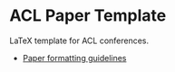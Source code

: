 # ACL Paper Template

LaTeX template for ACL conferences.

- [Paper formatting guidelines](https://acl-org.github.io/ACLPUB/formatting.html)

